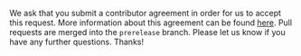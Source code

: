 We ask that you submit a contributor agreement in order for us to accept this request.  More information about this agreement can be found [here](https://www.zetetic.net/contributions/).  Pull requests are merged into the `prerelease` branch.  Please let us know if you have any further questions.  Thanks!
